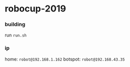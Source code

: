 # robocup-2019

### building
run `run.sh`

### ip
home: `robot@192.168.1.162`
botspot: `robot@192.168.43.35`
